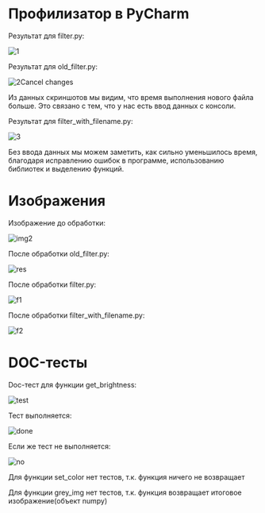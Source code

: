 # Профилизатор в PyCharm
Результат для filter.py:

![1](https://user-images.githubusercontent.com/93836720/143690360-55b364fd-cecc-433c-b1c4-35286e09d7cf.jpg)

Результат для old_filter.py:

![2](https://user-images.githubusercontent.com/93836720/143690369-0abb0a71-5303-4cc2-8c51-fc0de17235be.jpg)Cancel changes


Из данных скриншотов мы видим, что время выполнения нового файла больше. Это связано с тем, что у нас есть ввод данных с консоли.

Результат для filter_with_filename.py:

![3](https://user-images.githubusercontent.com/93836720/143690370-fb40b284-a834-44b6-ae4b-a4e0a6e3b764.jpg)

Без ввода данных мы можем заметить, как сильно уменьшилось время, благодаря исправлению ошибок в программе, использованию библиотек и выделению функций.


# Изображения
Изображение до обработки: 

![img2](https://user-images.githubusercontent.com/93836720/143719660-8c0b8ed1-ba7c-4ae5-ac5d-62793faea510.jpg)

После обработки old_filter.py:

![res](https://user-images.githubusercontent.com/93836720/143719788-dce68f67-e0c8-4906-8c42-8c7b522db94e.jpg)

После обработки filter.py:

![f1](https://user-images.githubusercontent.com/93836720/143719797-d3b93cf9-d2dd-4c57-aa6c-1d214a810f63.jpg)


После обработки filter_with_filename.py:

![f2](https://user-images.githubusercontent.com/93836720/143719814-37ae3915-fcc9-4f96-9572-41f9bdcec0ae.jpg)


# DOC-тесты

Doc-тест для функции get_brightness:

![test](https://user-images.githubusercontent.com/93836720/143733664-7ee466a4-d591-4b38-99b8-fa5cb07048c4.jpg)

Тест выполняется:

![done](https://user-images.githubusercontent.com/93836720/143733678-5d55de4b-1fea-4338-9ab8-db0e37f3a7b1.jpg)

Если же тест не выполняется:

![no](https://user-images.githubusercontent.com/93836720/143733684-f53870bd-8cda-4a47-a44a-eeed745cf7ae.jpg)

Для функции set_color нет тестов, т.к. функция ничего не возвращает

Для функции grey_img нет тестов, т.к. функция возвращает итоговое изображение(объект numpy)
